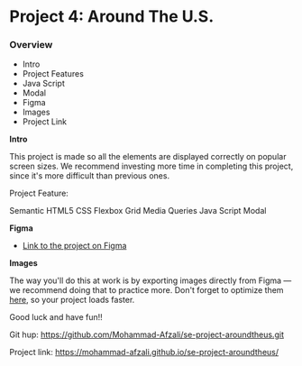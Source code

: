 # Project 4: Around The U.S.
### Overview

- Intro
- Project Features
- Java Script
- Modal
- Figma
- Images
- Project Link

**Intro**

This project is made so all the elements are displayed correctly on popular screen sizes. We recommend investing more time in completing this project, since it's more difficult than previous ones.

Project Feature:

Semantic HTML5
CSS
Flexbox
Grid
Media Queries
Java Script
Modal 

**Figma**

- [Link to the project on Figma](https://www.figma.com/file/ii4xxsJ0ghevUOcssTlHZv/Sprint-3%3A-Around-the-US?node-id=0%3A1)

**Images**

The way you'll do this at work is by exporting images directly from Figma — we recommend doing that to practice more. Don't forget to optimize them [here](https://tinypng.com/), so your project loads faster.

Good luck and have fun!!

Git hup: https://github.com/Mohammad-Afzali/se-project-aroundtheus.git

Project link: https://mohammad-afzali.github.io/se-project-aroundtheus/